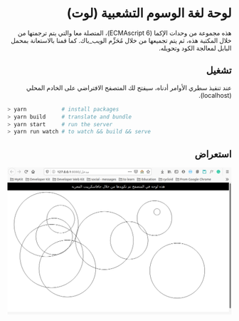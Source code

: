 <div dir=rtl>

# لوحة لغة الوسوم التشعبية (لوت)

هذه مجموعة من وحدات الإكما (ECMAscript 6)، المتصلة معا والتي يتم ترجمتها من خلال المكتبة هذه، ثم يتم تجميعها من خلال مُحَزِّم الويب_باك. كما قمنا بالاستعانة بمحمل البابل لمعالجة الكود وتحويله.

## تشغيل

عند تنفيذ سطري الأوامر أدناه، سيفتح لك المتصفح الافتراضي على الخادم المحلي (localhost).

<div dir=ltr>

```bash
> yarn           # install packages
> yarn build     # translate and bundle
> yarn start     # run the server
> yarn run watch # to watch && build && serve
```

</div>

## استعراض

![استعراض](استعراض.png)

</div>
